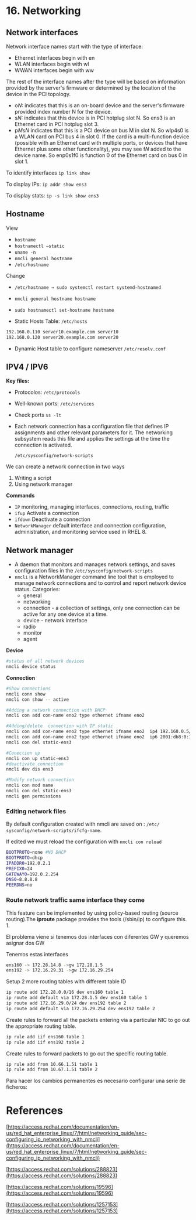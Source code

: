 # 16. Networking

## Network interfaces

Network interface names start with the type of interface:

- Ethernet interfaces begin with en
- WLAN interfaces begin with wl
- WWAN interfaces begin with ww

The rest of the interface names after the type will be based on information provided by the server's firmware or determined by the location of the device in the PCI topology.

- o*N:* indicates that this is an on-board device and the server's firmware provided index number N for the device.
- s*N:* indicates that this device is in PCI hotplug slot N. So ens3 is an Ethernet card in PCI hotplug slot 3.
- p*M*s*N* indicates that this is a PCI device on bus M in slot N. So wlp4s0 is a WLAN card on PCI bus 4 in slot 0. If the card is a multi-function device (possible with an Ethernet card with multiple ports, or devices that have Ethernet plus some other functionality), you may see f*N* added to the device name. So enp0s1f0 is function 0 of the Ethernet card on bus 0 in slot 1.

To identify interfaces `ip link show`

To display IPs: `ip addr show ens3`

To display stats: `ip -s link show ens3`

## Hostname

View

- `hostname`
- `hostnamectl —static`
- `uname -n`
- `nmcli general hostname`
- `/etc/hostname`

Change

- `/etc/hostname → sudo systemctl restart systemd-hostnamed`
- `nmcli general hostname hostname`
- `sudo hostnamectl set-hostname hostname`

- Static Hosts Table: `/etc/hosts`

```bash
192.168.0.110 server10.example.com server10
192.168.0.120 server20.example.com server20
```

- Dynamic Host table to configure nameserver `/etc/resolv.conf`

## IPV4 / IPV6

**Key files:**

- Protocolos: `/etc/protocols`
- Well-known ports: `/etc/services`
- Check ports `ss -lt`
- Each network connection has a configuration file that defines IP assignments and other relevant parameters for it. The networking subsystem reads this file and applies the settings at the time the connection is activated.

    `/etc/sysconfig/network-scripts`

We can create a network connection in two ways

1. Writing a script
2. Using network manager

**Commands**

- `IP`  monitoring, managing interfaces, connections, routing, traffic
- `ifup` Activate a connection
- `ifdown` Deactivate a connection
- `NetworkManager` default interface and connection configuration, administration, and monitoring service used in RHEL 8.

## Network manager

- A daemon that monitors and manages network settings, and saves configuration files in the `/etc/sysconfig/network-scripts`
- `nmcli` is a NetworkManager command line tool that is employed to manage network connections and to control and report network device status. Categories:
  - general
  - networking
  - connection - a collection of settings, only one connection can be active for any one device at a time.
  - device - network interface
  - radio
  - monitor
  - agent

**Device**

```bash
#status of all network devices
nmcli device status

```

**Connection**

```bash
#Show connections
nmcli conn show
nmcli con show -- active

#Adding a network connection with DHCP
nmcli con add con-name eno2 type ethernet ifname eno2

#Adding/delete  connection with IP static
nmcli con add con-name eno2 type ethernet ifname eno2  ip4 192.168.0.5/24 gw4 192.168.0.254
nmcli con add con-name eno2 type ethernet ifname eno2  ip6 2001:db8:0:1::c000:207/64 gw6 2001:db8:0:1::1 ip4 192.0.2.7/24 gw4 192.0.2.1
nmcli con del static-ens3

#Conection up
nmcli con up static-ens3
#deactivate connection
nmcli dev dis ens3

#Modify network connection
nmcli con mod name
nmcli con del static-ens3
nmcli gen permissions
```

### Editing network files

By default configuration created with nmcli are saved on : `/etc/ sysconfig/network-scripts/ifcfg-name`.

If edited we must reload the configuration with `nmcli con reload`

```bash
BOOTPROTO=none #NO DHCP
BOOTPROTO=dhcp
IPADDR0=192.0.2.1
PREFIX0=24
GATEWAY0=192.0.2.254
DNS0=8.8.8.8
PEERDNS=no
```

### Route network traffic same interface they come

This feature can be implemented by using policy-based routing (source routing).The **iproute** package provides the tools (/sbin/ip) to configure this.
1.

El problema viene si tenemos dos interfaces con diferentes GW y queremos asignar dos GW

Tenemos estas interfaces

```bash
ens160 -> 172.28.14.8 ->gw 172.28.1.5
ens192 -> 172.16.29.31 ->gw 172.16.29.254

```

Setup 2 more routing tables with different table ID

```bash
ip route add 172.28.0.0/16 dev ens160 table 1
ip route add default via 172.28.1.5 dev ens160 table 1
ip route add 172.16.29.0/24 dev ens192 table 2
ip route add default via 172.16.29.254 dev ens192 table 2
```

Create rules to forward all the packets entering via a particular NIC to go out the appropriate routing table.

```bash
ip rule add iif ens160 table 1
ip rule add iif ens192 table 2
```

Create rules to forward packets to go out the specific routing table.

```bash
ip rule add from 10.66.1.51 table 1
ip rule add from 10.67.1.51 table 2
```

Para hacer los cambios permanentes es necesario configurar una serie de ficheros:

# References

[https://access.redhat.com/documentation/en-us/red_hat_enterprise_linux/7/html/networking_guide/sec-configuring_ip_networking_with_nmcli](https://access.redhat.com/documentation/en-us/red_hat_enterprise_linux/7/html/networking_guide/sec-configuring_ip_networking_with_nmcli)

[https://access.redhat.com/solutions/288823](https://access.redhat.com/solutions/288823)

[https://access.redhat.com/solutions/19596](https://access.redhat.com/solutions/19596)

[https://access.redhat.com/solutions/1257153](https://access.redhat.com/solutions/1257153)
